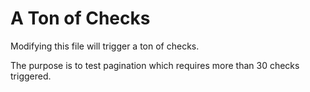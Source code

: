 # A Ton of Checks

Modifying this file will trigger a ton of checks.

The purpose is to test pagination which requires more than 30 checks triggered.

<!--
    Random content for testing: test17
-->
